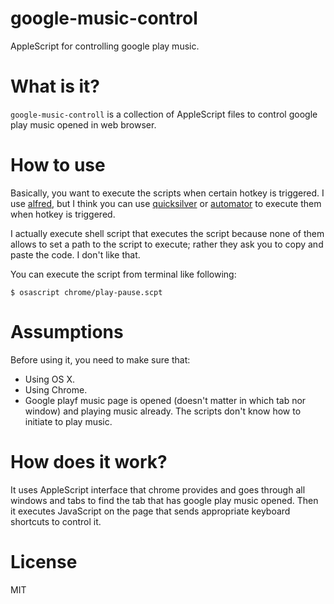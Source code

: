 google-music-control
====================

AppleScript for controlling google play music.


What is it?
===========

``google-music-controll`` is a collection of AppleScript files to control google play music opened in web browser.


How to use
==========

Basically, you want to execute the scripts when certain hotkey is triggered. I use [alfred](http://www.alfredapp.com/), but I think you can use [quicksilver](http://qsapp.com/) or [automator](https://www.google.com/search?q=automator+service+applescript) to execute them when hotkey is triggered.

I actually execute shell script that executes the script because none of them allows to set a path to the script to execute; rather they ask you to copy and paste the code. I don't like that.

You can execute the script from terminal like following:

```
$ osascript chrome/play-pause.scpt
```


Assumptions
===========
Before using it, you need to make sure that:

- Using OS X.
- Using Chrome.
- Google playf music page is opened (doesn't matter in which tab nor window) and playing music already. The scripts don't know how to initiate to play music. 


How does it work?
=================

It uses AppleScript interface that chrome provides and goes through all windows and tabs to find the tab that has google play music opened. Then it executes JavaScript on the page that sends appropriate keyboard shortcuts to control it. 


License
========

MIT
